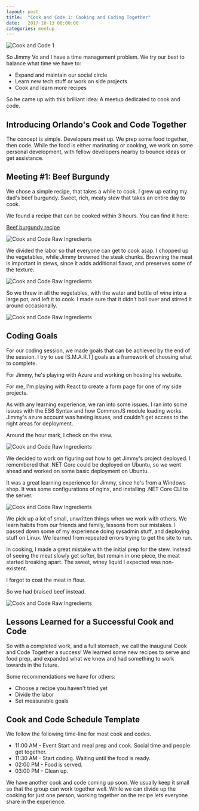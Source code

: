 ```yaml
---
layout: post
title:  "Cook and Code 1: Cooking and Coding Together"
date:   2017-10-13 00:00:00
categories: meetup
---
```


![Cook and Code 1](/images/cookout_and_code_1/cookout_and_code.jpg)

So Jimmy Vo and I have a time management problem. We try our best to balance what time we have to:

* Expand and maintain our social circle
* Learn new tech stuff or work on side projects
* Cook and learn more recipes

So he came up with this brilliant idea: A meetup dedicated to cook and code.

## Introducing Orlando's Cook and Code Together

The concept is simple. Developers meet up. We prep some food together, then code. While the food is either marinating or cooking, we work on some personal development, with fellow developers nearby to bounce ideas or get assistance.

## Meeting #1: Beef Burgundy

We chose a simple recipe, that takes a while to cook. I grew up eating my dad's beef burgundy. Sweet, rich, meaty stew that takes an entire day to cook.

We found a recipe that can be cooked within 3 hours. You can find it here:

[Beef burgundy recipe](http://allrecipes.com/recipe/23342/beef-burgundy-i/)

![Cook and Code Raw Ingredients](/images/cookout_and_code_1/raw_ingredients.jpg)

We divided the labor so that everyone can get to cook asap. I chopped up the vegetables, while Jimmy browned the steak chunks. Browning the meat is important in stews, since it adds additional flavor, and preserves some of the texture.

![Cook and Code Raw Ingredients](/images/cookout_and_code_1/sizzle_pan.jpg)

So we threw in all the vegetables, with the water and bottle of wine into a large pot, and left it to cook. I made sure that it didn't boil over and stirred it around occasionally.

![Cook and Code Raw Ingredients](/images/cookout_and_code_1/cooking_1.jpg)

## Coding Goals

For our coding session, we made goals that can be achieved by the end of the session. I try to use [S.M.A.R.T] goals as a framework of choosing what to complete.

For Jimmy, he's playing with Azure and working on hosting his website.

For me, I'm playing with React to create a form page for one of my side projects.

As with any learning experience, we ran into some issues. I ran into some issues with the ES6 Syntax and how CommonJS module loading works. Jimmy's azure account was having issues, and couldn't get access to the right areas for deployment.

Around the hour mark, I check on the stew.

![Cook and Code Raw Ingredients](/images/cookout_and_code_1/cooking_2.jpg)

We decided to work on figuring out how to get Jimmy's project deployed. I remembered that .NET Core could be deployed on Ubuntu, so we went ahead and worked on some basic deployment on Ubuntu.

It was a great learning experience for Jimmy, since he's from a Windows shop. It was some configurations of nginx, and installing .NET Core CLI to the server.

![Cook and Code Raw Ingredients](/images/cookout_and_code_1/downloading_stuff.jpg)

We pick up a lot of small, unwritten things when we work with others. We learn habits from our friends and family, lessons from our mistakes. I passed down some of my experience doing sysadmin stuff, and deploying stuff on Linux. We learned from repeated errors trying to get the site to run.

In cooking, I made a great mistake with the initial prep for the stew. Instead of seeing the meat slowly get softer, but remain in one piece, the meat started breaking apart. The sweet, winey liquid I expected was non-existent.

I forgot to coat the meat in flour.

So we had braised beef instead.

![Cook and Code Raw Ingredients](/images/cookout_and_code_1/cooking_3.jpg)

## Lessons Learned for a Successful Cook and Code

So with a completed work, and a full stomach, we call the inaugural Cook and Code Together a success! We learned some new recipes to serve and food prep, and expanded what we knew and had something to work towards in the future.

Some recommendations we have for others:

* Choose a recipe you haven't tried yet
* Divide the labor
* Set measurable goals


## Cook and Code Schedule Template

We follow the following time-line for most cook and codes.

* 11:00 AM - Event Start and meal prep and cook. Social time and people get together.
* 11:30 AM - Start coding. Waiting until the food is ready.
* 02:00 PM - Food is served.
* 03:00 PM - Clean up.

We have another cook and code coming up soon. We usually keep it small so that the group can work together well. While we can divide up the cooking for just one person, working together on the recipe lets everyone share in the experience.


